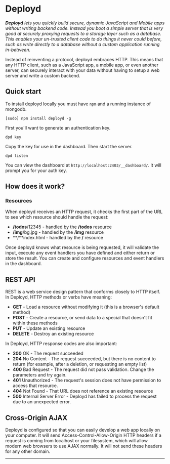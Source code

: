 # Deployd

***Deployd** lets you quickly build secure, dynamic JavaScript and Mobile apps without writing backend code. Instead you boot a simple server that is very good at securely proxying requests to a storage layer such as a database. This enables your un-trusted client code to do things it never could before, such as write directly to a database without a custom application running in-between.*

Instead of reinventing a protocol, deployd embraces HTTP. This means that any HTTP client, such as a JavaScript app, a mobile app, or even another server, can securely interact with your data without having to setup a web server and write a custom backend.

## Quick start

To install deployd locally you must have `npm` and a running instance of mongodb.

    [sudo] npm install deployd -g
    
First you'll want to generate an authentication key.

    dpd key
    
Copy the key for use in the dashboard. Then start the server.

    dpd listen

You can view the dashboard at `http://localhost:2403/__dashboard/`. It will prompt you for your auth key.

## How does it work?

### Resources

When deployd receives an HTTP request, it checks the first part of the URL to see which resource should handle the request:

  * **/todos**/12345 - handled by the **/todos** resource
  * **/img**/bg.jpg - handled by the **/img** resource
  * **/**index.html - handled by the **/** resource

Once deployd knows what resource is being requested, it will validate the input, execute any event handlers you have defined and either return or store the result. You can create and configure resources and event handlers in the dashboard.

## REST API

REST is a web service design pattern that conforms closely to HTTP itself. In Deployd, HTTP methods or verbs have meaning:
  
  * **GET** - Load a resource without modifying it (this is a browser's default method)
  * **POST** - Create a resource, or send data to a special that doesn't fit within these methods
  * **PUT** - Update an existing resource
  * **DELETE** - Destroy an existing resource

In Deployd, HTTP response codes are also important:

  * **200** OK - The request succeeded
  * **204** No Content - The request succeeded, but there is no content to return (for example, after a deletion, or requesting an empty list)
  * **400** Bad Request - The request did not pass validation. Change the parameters and try again.
  * **401** Unauthorized - The request's session does not have permission to access that resource. 
  * **404** Not Found - That URL does not reference an existing resource
  * **500** Internal Server Error - Deployd has failed to process the request due to an unexpected error.

## Cross-Origin AJAX

Deployd is configured so that you can easily develop a web app locally on your computer. It will send Access-Control-Allow-Origin HTTP headers if a request is coming from localhost or your filesystem, which will allow modern web browsers to use AJAX normally. It will not send these headers for any other domain.

<hr />